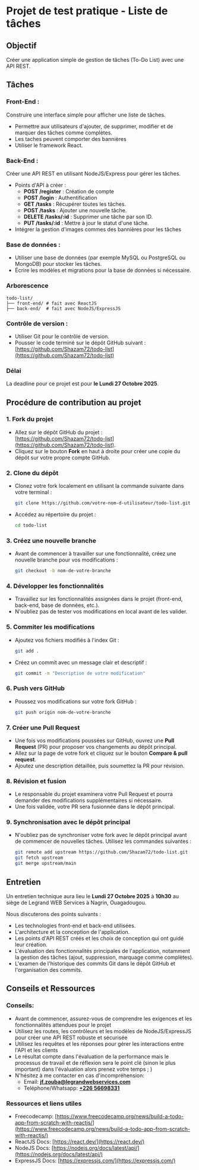 # Projet de test pratique - Liste de tâches

## Objectif
Créer une application simple de gestion de tâches (To-Do List) avec une API REST.

## Tâches

### Front-End :
Construire une interface simple pour afficher une liste de tâches.
  - Permettre aux utilisateurs d'ajouter, de supprimer, modifier et de marquer des tâches comme complètes.
  - Les taches peuvent comporter des bannières
  - Utiliser le framework React.

### Back-End :
Créer une API REST en utilisant NodeJS/Express pour gérer les tâches.
  - Points d'API à créer :
    - **POST /register** : Création de compte
    - **POST /login** : Authentification
    - **GET /tasks** : Récupérer toutes les tâches.
    - **POST /tasks** : Ajouter une nouvelle tâche.
    - **DELETE /tasks/:id** : Supprimer une tâche par son ID.
    - **PUT /tasks/:id** : Mettre à jour le statut d'une tâche.
  - Intégrer la gestion d'images commes des bannières pour les tâches
  
### Base de données :
  - Utiliser une base de données (par exemple MySQL ou PostgreSQL ou MongoDB) pour stocker les tâches.
  - Écrire les modèles et migrations pour la base de données si nécessaire.

### Arborescence
  ```
  todo-list/
  ├── front-end/ # fait avec ReactJS
  ├── back-end/  # fait avec NodeJS/ExpressJS
  ```

### Contrôle de version :
  - Utiliser Git pour le contrôle de version.
  - Pousser le code terminé sur le dépôt GitHub suivant :
    [https://github.com/Shazam72/todo-list](https://github.com/Shazam72/todo-list)

### Délai
La deadline pour ce projet est pour **le Lundi 27 Octobre 2025**.

## Procédure de contribution au projet

### 1. Fork du projet
  - Allez sur le dépôt GitHub du projet : [https://github.com/Shazam72/todo-list](https://github.com/Shazam72/todo-list).
  - Cliquez sur le bouton **Fork** en haut à droite pour créer une copie du dépôt sur votre propre compte GitHub.

### 2. Clone du dépôt
  - Clonez votre fork localement en utilisant la commande suivante dans votre terminal :
    ```bash
    git clone https://github.com/votre-nom-d-utilisateur/todo-list.git
    ```
  - Accédez au répertoire du projet :
    ```bash
    cd todo-list
    ```

### 3. Créez une nouvelle branche
  - Avant de commencer à travailler sur une fonctionnalité, créez une nouvelle branche pour vos modifications :
    ```bash
    git checkout -b nom-de-votre-branche
    ```

### 4. Développer les fonctionnalités
  - Travaillez sur les fonctionnalités assignées dans le projet (front-end, back-end, base de données, etc.).
  - N'oubliez pas de tester vos modifications en local avant de les valider.

### 5. Commiter les modifications
  - Ajoutez vos fichiers modifiés à l'index Git :
    ```bash
    git add .
    ```
  - Créez un commit avec un message clair et descriptif :
    ```bash
    git commit -m "Description de votre modification"
    ```

### 6. Push vers GitHub
  - Poussez vos modifications sur votre fork GitHub :
    ```bash
    git push origin nom-de-votre-branche
    ```

### 7. Créer une Pull Request
  - Une fois vos modifications poussées sur GitHub, ouvrez une **Pull Request** (PR) pour proposer vos changements au dépôt principal.
  - Allez sur la page de votre fork et cliquez sur le bouton **Compare & pull request**.
  - Ajoutez une description détaillée, puis soumettez la PR pour révision.

### 8. Révision et fusion
  - Le responsable du projet examinera votre Pull Request et pourra demander des modifications supplémentaires si nécessaire.
  - Une fois validée, votre PR sera fusionnée dans le dépôt principal.

### 9. Synchronisation avec le dépôt principal
  - N'oubliez pas de synchroniser votre fork avec le dépôt principal avant de commencer de nouvelles tâches. Utilisez les commandes suivantes :
    ```bash
    git remote add upstream https://github.com/Shazam72/todo-list.git
    git fetch upstream
    git merge upstream/main
    ```

## Entretien

Un entretien technique aura lieu le **Lundi 27 Octobre 2025** à **10h30** au siège de Legrand WEB Services à Nagrin, Ouagadougou.

Nous discuterons des points suivants :
  - Les technologies front-end et back-end utilisées.
  - L'architecture et la conception de l'application.
  - Les points d'API REST créés et les choix de conception qui ont guidé leur création.
  - L'évaluation des fonctionnalités principales de l'application, notamment la gestion des tâches (ajout, suppression, marquage comme complètes).
  - L'examen de l'historique des commits Git dans le dépôt GitHub et l'organisation des commits.

## Conseils et Ressources

### Conseils:

- Avant de commencer, assurez-vous de comprendre les exigences et les fonctionnalités attendues pour le projet
- Utilisez les routes, les contrôleurs et les modèles de NodeJS/ExpressJS pour créer une API REST robuste et sécurisée
- Utilisez les requêtes et les réponses pour gérer les interactions entre l'API et les clients
- Le résultat compte dans l'évaluation de la performance mais le processus de travail et de réflexion sera le point clé (sinon le plus important) dans l'évaluation alors prenez votre temps ; )
- N'hésitez à me contacter en cas d'incompréhension:
  - Email: **[jf.zouba@legrandwebservices.com](mailto:jf.zouba@legrandwebservices.com)**
  - Teléphone/Whatsapp: **[+226 56698331](tel:+22656698331)**

### Ressources et liens utiles

-  Freecodecamp: [https://www.freecodecamp.org/news/build-a-todo-app-from-scratch-with-reactjs/](https://www.freecodecamp.org/news/build-a-todo-app-from-scratch-with-reactjs/)
-  ReactJS Docs: [https://react.dev/](https://react.dev/)
-  NodeJS Docs: [https://nodejs.org/docs/latest/api/](https://nodejs.org/docs/latest/api/)
-  ExpressJS Docs: [https://expressjs.com/](https://expressjs.com/)
